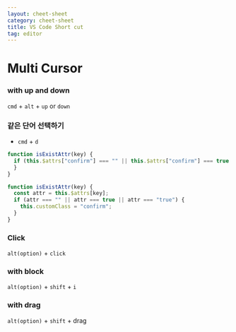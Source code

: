 ```yaml
---
layout: cheet-sheet
category: cheet-sheet
title: VS Code Short cut
tag: editor
---
```


# Multi Cursor

### with up and down

`cmd` + `alt` + `up` or `down`

### 같은 단어 선택하기

- `cmd` + `d`

```js
function isExistAttr(key) {
  if (this.$attrs["confirm"] === "" || this.$attrs["confirm"] === true || this.$attrs["confirm"] === "true") {
  }
}
```

```js
function isExistAttr(key) {
  const attr = this.$attrs[key];
  if (attr === "" || attr === true || attr === "true") {
    this.customClass = "confirm";
  }
}
```

### Click

`alt(option)` + `click`

### with block

`alt(option)` + `shift` + `i`

### with drag

`alt(option)` + `shift` + drag
